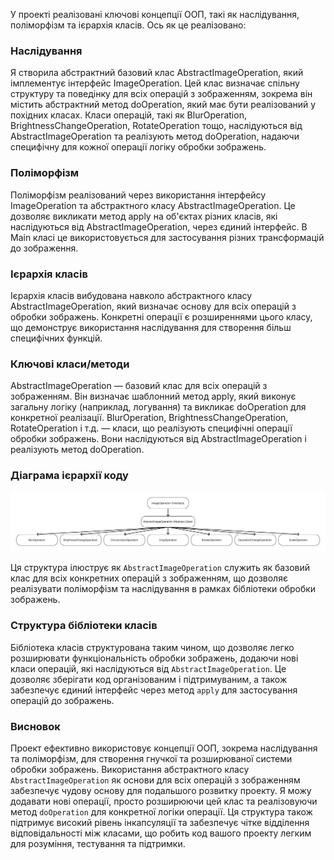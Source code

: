У проекті реалізовані ключові концепції ООП, такі як наслідування, поліморфізм та ієрархія класів. Ось як це реалізовано:

### Наслідування
Я створила абстрактний базовий клас AbstractImageOperation, який імплементує інтерфейс ImageOperation. Цей клас визначає спільну структуру та поведінку для всіх операцій з зображенням, зокрема він містить абстрактний метод doOperation, який має бути реалізований у похідних класах.
Класи операцій, такі як BlurOperation, BrightnessChangeOperation, RotateOperation тощо, наслідуються від AbstractImageOperation та реалізують метод doOperation, надаючи специфічну для кожної операції логіку обробки зображень.
### Поліморфізм
Поліморфізм реалізований через використання інтерфейсу ImageOperation та абстрактного класу AbstractImageOperation. Це дозволяє викликати метод apply на об'єктах різних класів, які наслідуються від AbstractImageOperation, через єдиний інтерфейс. В Main класі це використовується для застосування різних трансформацій до зображення.
### Ієрархія класів
Ієрархія класів вибудована навколо абстрактного класу AbstractImageOperation, який визначає основу для всіх операцій з обробки зображень. Конкретні операції є розширеннями цього класу, що демонструє використання наслідування для створення більш специфічних функцій.
### Ключові класи/методи
AbstractImageOperation — базовий клас для всіх операцій з зображенням. Він визначає шаблонний метод apply, який виконує загальну логіку (наприклад, логування) та викликає doOperation для конкретної реалізації.
BlurOperation, BrightnessChangeOperation, RotateOperation і т.д. — класи, що реалізують специфічні операції обробки зображень. Вони наслідуються від AbstractImageOperation і реалізують метод doOperation.

### Діаграма ієрархії коду
![Діаграма ієрархії коду](diagrama.png)

Ця структура ілюструє як `AbstractImageOperation` служить як базовий клас для всіх конкретних операцій з зображенням, що дозволяє реалізувати поліморфізм та наслідування в рамках бібліотеки обробки зображень.

### Структура бібліотеки класів

Бібліотека класів структурована таким чином, що дозволяє легко розширювати функціональність обробки зображень, додаючи нові класи операцій, які наслідуються від `AbstractImageOperation`. Це дозволяє зберігати код організованим і підтримуваним, а також забезпечує єдиний інтерфейс через метод `apply` для застосування операцій до зображень.
### Висновок
Проект  ефективно використовує концепції ООП, зокрема наслідування та поліморфізм, для створення гнучкої та розширюваної системи обробки зображень. Використання абстрактного класу `AbstractImageOperation` як основи для всіх операцій з зображенням забезпечує чудову основу для подальшого розвитку проекту. Я можу додавати нові операції, просто розширюючи цей клас та реалізовуючи метод `doOperation` для конкретної логіки операції.
Ця структура також підтримує високий рівень інкапсуляції та забезпечує чітке відділення відповідальності між класами, що робить код вашого проекту легким для розуміння, тестування та підтримки.

